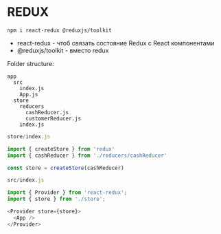 # REDUX

`npm i react-redux @reduxjs/toolkit`

* react-redux - чтоб связать состояние Redux с React компонентами
* @reduxjs/toolkit - вместо redux

Folder structure:
```
app
  src
    index.js
    App.js
  store
    reducers
      cashReducer.js
      customerReducer.js
    index.js
```

```js
store/index.js 

import { createStore } from 'redux'
import { cashReducer } from './reducers/cashReducer'

const store = createStore(cashReducer)
```

```js
src/index.js

import { Provider } from 'react-redux';
import { store } from './store';

<Provider store={store}>
  <App />
</Provider>
```